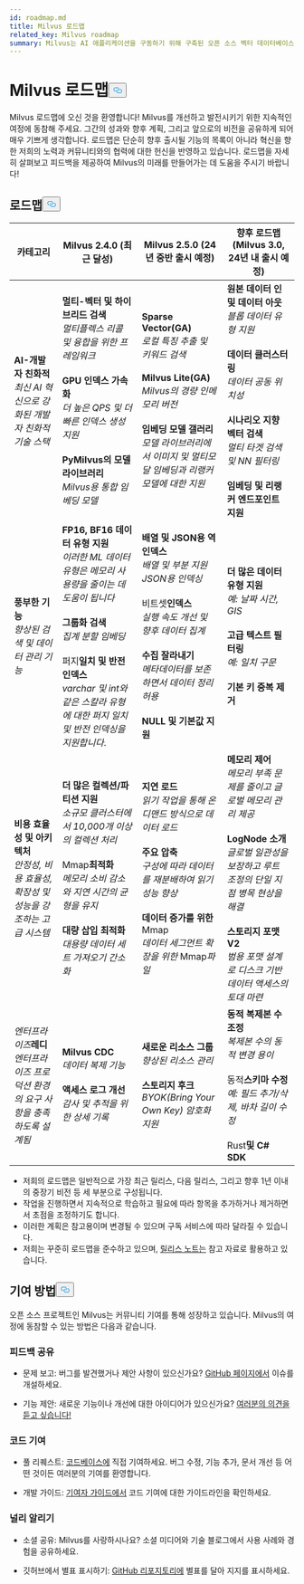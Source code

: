 ```yaml
---
id: roadmap.md
title: Milvus 로드맵
related_key: Milvus roadmap
summary: Milvus는 AI 애플리케이션을 구동하기 위해 구축된 오픈 소스 벡터 데이터베이스입니다. 개발 로드맵은 다음과 같습니다.
---
```

<h1 id="Milvus-Roadmap" class="common-anchor-header">Milvus 로드맵<button data-href="#Milvus-Roadmap" class="anchor-icon" translate="no">
      <svg translate="no"
        aria-hidden="true"
        focusable="false"
        height="20"
        version="1.1"
        viewBox="0 0 16 16"
        width="16"
      >
        <path
          fill="#0092E4"
          fill-rule="evenodd"
          d="M4 9h1v1H4c-1.5 0-3-1.69-3-3.5S2.55 3 4 3h4c1.45 0 3 1.69 3 3.5 0 1.41-.91 2.72-2 3.25V8.59c.58-.45 1-1.27 1-2.09C10 5.22 8.98 4 8 4H4c-.98 0-2 1.22-2 2.5S3 9 4 9zm9-3h-1v1h1c1 0 2 1.22 2 2.5S13.98 12 13 12H9c-.98 0-2-1.22-2-2.5 0-.83.42-1.64 1-2.09V6.25c-1.09.53-2 1.84-2 3.25C6 11.31 7.55 13 9 13h4c1.45 0 3-1.69 3-3.5S14.5 6 13 6z"
        ></path>
      </svg>
    </button></h1><p>Milvus 로드맵에 오신 것을 환영합니다! Milvus를 개선하고 발전시키기 위한 지속적인 여정에 동참해 주세요. 그간의 성과와 향후 계획, 그리고 앞으로의 비전을 공유하게 되어 매우 기쁘게 생각합니다. 로드맵은 단순히 향후 출시될 기능의 목록이 아니라 혁신을 향한 저희의 노력과 커뮤니티와의 협력에 대한 헌신을 반영하고 있습니다. 로드맵을 자세히 살펴보고 피드백을 제공하여 Milvus의 미래를 만들어가는 데 도움을 주시기 바랍니다!</p>
<h2 id="Roadmap" class="common-anchor-header">로드맵<button data-href="#Roadmap" class="anchor-icon" translate="no">
      <svg translate="no"
        aria-hidden="true"
        focusable="false"
        height="20"
        version="1.1"
        viewBox="0 0 16 16"
        width="16"
      >
        <path
          fill="#0092E4"
          fill-rule="evenodd"
          d="M4 9h1v1H4c-1.5 0-3-1.69-3-3.5S2.55 3 4 3h4c1.45 0 3 1.69 3 3.5 0 1.41-.91 2.72-2 3.25V8.59c.58-.45 1-1.27 1-2.09C10 5.22 8.98 4 8 4H4c-.98 0-2 1.22-2 2.5S3 9 4 9zm9-3h-1v1h1c1 0 2 1.22 2 2.5S13.98 12 13 12H9c-.98 0-2-1.22-2-2.5 0-.83.42-1.64 1-2.09V6.25c-1.09.53-2 1.84-2 3.25C6 11.31 7.55 13 9 13h4c1.45 0 3-1.69 3-3.5S14.5 6 13 6z"
        ></path>
      </svg>
    </button></h2><table>
    <thead>
        <tr>
            <th>카테고리</th>
            <th>Milvus 2.4.0 (최근 달성)</th>
            <th>Milvus 2.5.0 (24년 중반 출시 예정)</th>
            <th>향후 로드맵(Milvus 3.0, 24년 내 출시 예정)</th>
        </tr>
    </thead>
    <tbody>
        <tr>
            <td><strong>AI-개발자 친화적</strong><br/><i>최신 AI 혁신으로 강화된 개발자 친화적 기술 스택</i></td>
            <td><strong>멀티-벡터 및 하이브리드 검색</strong><br/><i>멀티플렉스 리콜 및 융합을 위한 프레임워크</i><br/><br/><strong>GPU 인덱스 가속화</strong><br/><i>더 높은 QPS 및 더 빠른 인덱스 생성 지원</i><br/><br/><strong>PyMilvus의 모델 라이브러리</strong><br/><i>Milvus용 통합 임베딩 모델</i></td>
            <td><strong>Sparse Vector(GA)</strong><br/><i>로컬 특징 추출 및 키워드 검색</i><br/><br/><strong>Milvus Lite(GA)</strong><br/><i>Milvus의 경량 인메모리 버전</i><br/><br/><strong>임베딩 모델 갤러리</strong><br/><i>모델 라이브러리에서 이미지 및 멀티모달 임베딩과 리랭커 모델에 대한 지원</i></td>
            <td><strong>원본 데이터 인 및 데이터 아웃</strong><br/><i>블롭 데이터 유형 지원</i><br/><br/><strong>데이터 클러스터링</strong><br/><i>데이터 공동 위치성</i><br/><br/><strong>시나리오 지향 벡터 검색</strong><br/><i>멀티 타겟 검색 및 NN 필터링</i><br/><br/><strong>임베딩 및 리랭커 엔드포인트 지원</strong></td>
        </tr>
        <tr>
            <td><strong>풍부한 기능</strong><br/><i>향상된 검색 및 데이터 관리 기능</i></td>
            <td><strong>FP16, BF16 데이터 유형 지원</strong><br/><i>이러한 ML 데이터 유형은 메모리 사용량을 줄이는 데 도움이 됩니다</i><br/><br/><strong>그룹화 검색</strong><br/><i>집계 분할 임베딩</i><br/><br/> 퍼지<strong>일치 및 반전 인덱스</strong><br/><i>varchar 및 int와 같은 스칼라 유형에 대한 퍼지 일치 및 반전 인덱싱을 지원합니다</i>.</td>
            <td><strong>배열 및 JSON용 역 인덱스</strong><br/><i>배열 및 부분 지원 JSON용 인덱싱</i><br/><br/> 비트셋<strong>인덱스</strong><br/><i>실행 속도 개선 및 향후 데이터 집계</i><br/><br/><strong>수집 잘라내기</strong><br/><i>메타데이터를 보존하면서 데이터 정리 허용</i><br/><br/><strong>NULL 및 기본값 지원</strong></td>
            <td><strong>더 많은 데이터 유형 지원</strong><br/><i>예: 날짜 시간, GIS</i><br/><br/><strong>고급 텍스트 필터링</strong><br/><i>예: 일치 구문</i><br/><br/><strong>기본 키 중복 제거</strong></td>
        </tr>
        <tr>
            <td><strong>비용 효율성 및 아키텍처</strong><br/><i>안정성, 비용 효율성, 확장성 및 성능을 강조하는 고급 시스템</i></td>
            <td><strong>더 많은 컬렉션/파티션 지원</strong><br/><i>소규모 클러스터에서 10,000개 이상의 컬렉션 처리</i><br/><br/> Mmap<strong>최적화</strong><br/><i>메모리 소비 감소와 지연 시간의 균형을 유지</i><br/><br/><strong>대량 삽입 최적화</strong><br/><i>대용량 데이터 세트 가져오기 간소화</i></td>
            <td><strong>지연 로드</strong><br/><i>읽기 작업을 통해 온디맨드 방식으로 데이터 로드</i><br/><br/><strong>주요 압축</strong><br/><i>구성에 따라 데이터를 재분배하여 읽기 성능 향상</i><br/><br/><strong>데이터 증가를 위한</strong> Mmap<br/><i>데이터 세그먼트 확장을 위한</i> Mmap<i>파일</i></td>
            <td><strong>메모리 제어</strong><br/><i>메모리 부족 문제를 줄이고 글로벌 메모리 관리 제공</i><br/><br/><strong>LogNode 소개</strong><br/><i>글로벌 일관성을 보장하고 루트 조정의 단일 지점 병목 현상을 해결</i><br/><br/><strong>스토리지 포맷 V2</strong><br/><i>범용 포맷 설계로 디스크 기반 데이터 액세스의 토대 마련</i></td>
        </tr>
        <tr>
            <td><i>엔터프라이즈</i><strong>레디</strong><br/><i>엔터프라이즈 프로덕션 환경의 요구 사항을 충족하도록 설계됨</i></td>
            <td><strong>Milvus CDC</strong><br/><i>데이터 복제 기능</i><br/><br/><strong>액세스 로그 개선</strong><br/><i>감사 및 추적을 위한 상세 기록</i></td>
            <td><strong>새로운 리소스 그룹</strong><br/><i>향상된 리소스 관리</i><br/><br/><strong>스토리지 후크</strong><br/><i>BYOK(Bring Your Own Key) 암호화 지원</i></td>
            <td><strong>동적 복제본 수 조정</strong><br/><i>복제본 수의 동적 변경 용이</i><br/><br/> 동적<strong>스키마 수정</strong><br/><i>예: 필드 추가/삭제, 바차 길이 수정</i><br/><br/> Rust<strong>및 C# SDK</strong></td>
        </tr>
    </tbody>
</table>
<ul>
<li>저희의 로드맵은 일반적으로 가장 최근 릴리스, 다음 릴리스, 그리고 향후 1년 이내의 중장기 비전 등 세 부분으로 구성됩니다.</li>
<li>작업을 진행하면서 지속적으로 학습하고 필요에 따라 항목을 추가하거나 제거하면서 초점을 조정하기도 합니다.</li>
<li>이러한 계획은 참고용이며 변경될 수 있으며 구독 서비스에 따라 달라질 수 있습니다.</li>
<li>저희는 꾸준히 로드맵을 준수하고 있으며, <a href="/docs/ko/v2.4.x/release_notes.md">릴리스 노트는</a> 참고 자료로 활용하고 있습니다.</li>
</ul>
<h2 id="How-to-contribute" class="common-anchor-header">기여 방법<button data-href="#How-to-contribute" class="anchor-icon" translate="no">
      <svg translate="no"
        aria-hidden="true"
        focusable="false"
        height="20"
        version="1.1"
        viewBox="0 0 16 16"
        width="16"
      >
        <path
          fill="#0092E4"
          fill-rule="evenodd"
          d="M4 9h1v1H4c-1.5 0-3-1.69-3-3.5S2.55 3 4 3h4c1.45 0 3 1.69 3 3.5 0 1.41-.91 2.72-2 3.25V8.59c.58-.45 1-1.27 1-2.09C10 5.22 8.98 4 8 4H4c-.98 0-2 1.22-2 2.5S3 9 4 9zm9-3h-1v1h1c1 0 2 1.22 2 2.5S13.98 12 13 12H9c-.98 0-2-1.22-2-2.5 0-.83.42-1.64 1-2.09V6.25c-1.09.53-2 1.84-2 3.25C6 11.31 7.55 13 9 13h4c1.45 0 3-1.69 3-3.5S14.5 6 13 6z"
        ></path>
      </svg>
    </button></h2><p>오픈 소스 프로젝트인 Milvus는 커뮤니티 기여를 통해 성장하고 있습니다. Milvus의 여정에 동참할 수 있는 방법은 다음과 같습니다.</p>
<h3 id="Share-feedback" class="common-anchor-header">피드백 공유</h3><ul>
<li><p>문제 보고: 버그를 발견했거나 제안 사항이 있으신가요? <a href="https://github.com/milvus-io/milvus/issues">GitHub 페이지에서</a> 이슈를 개설하세요.</p></li>
<li><p>기능 제안: 새로운 기능이나 개선에 대한 아이디어가 있으신가요? <a href="https://github.com/milvus-io/milvus/discussions">여러분의 의견을 듣고 싶습니다!</a></p></li>
</ul>
<h3 id="Code-contributions" class="common-anchor-header">코드 기여</h3><ul>
<li><p>풀 리퀘스트: <a href="https://github.com/milvus-io/milvus/pulls">코드베이스에</a> 직접 기여하세요. 버그 수정, 기능 추가, 문서 개선 등 어떤 것이든 여러분의 기여를 환영합니다.</p></li>
<li><p>개발 가이드: <a href="https://github.com/milvus-io/milvus/blob/82915a9630ab0ff40d7891b97c367ede5726ff7c/CONTRIBUTING.md">기여자 가이드에서</a> 코드 기여에 대한 가이드라인을 확인하세요.</p></li>
</ul>
<h3 id="Spread-the-word" class="common-anchor-header">널리 알리기</h3><ul>
<li><p>소셜 공유: Milvus를 사랑하시나요? 소셜 미디어와 기술 블로그에서 사용 사례와 경험을 공유하세요.</p></li>
<li><p>깃허브에서 별표 표시하기: <a href="https://github.com/milvus-io/milvus">GitHub 리포지토리에</a> 별표를 달아 지지를 표시하세요.</p></li>
</ul>
